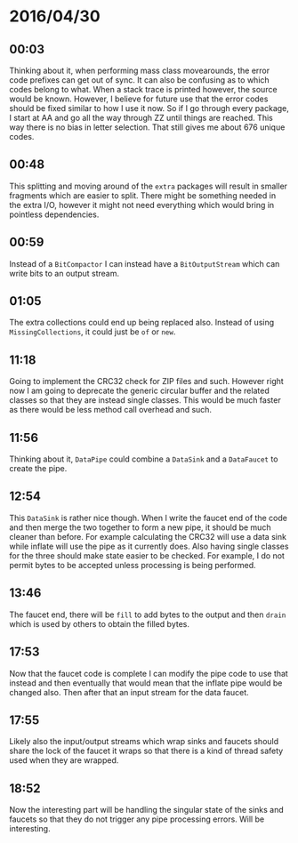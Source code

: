 # 2016/04/30

## 00:03

Thinking about it, when performing mass class movearounds, the error code
prefixes can get out of sync. It can also be confusing as to which codes
belong to what. When a stack trace is printed however, the source would be
known. However, I believe for future use that the error codes should be fixed
similar to how I use it now. So if I go through every package, I start at AA
and go all the way through ZZ until things are reached. This way there is no
bias in letter selection. That still gives me about 676 unique codes.

## 00:48

This splitting and moving around of the `extra` packages will result in smaller
fragments which are easier to split. There might be something needed in the
extra I/O, however it might not need everything which would bring in pointless
dependencies.

## 00:59

Instead of a `BitCompactor` I can instead have a `BitOutputStream` which can
write bits to an output stream.

## 01:05

The extra collections could end up being replaced also. Instead of using
`MissingCollections`, it could just be `of` or `new`.

## 11:18

Going to implement the CRC32 check for ZIP files and such. However right now
I am going to deprecate the generic circular buffer and the related classes
so that they are instead single classes. This would be much faster as there
would be less method call overhead and such.

## 11:56

Thinking about it, `DataPipe` could combine a `DataSink` and a `DataFaucet`
to create the pipe.

## 12:54

This `DataSink` is rather nice though. When I write the faucet end of the
code and then merge the two together to form a new pipe, it should be much
cleaner than before. For example calculating the CRC32 will use a data sink
while inflate will use the pipe as it currently does. Also having single
classes for the three should make state easier to be checked. For example, I
do not permit bytes to be accepted unless processing is being performed.

## 13:46

The faucet end, there will be `fill` to add bytes to the output and then
`drain` which is used by others to obtain the filled bytes.

## 17:53

Now that the faucet code is complete I can modify the pipe code to use that
instead and then eventually that would mean that the inflate pipe would be
changed also. Then after that an input stream for the data faucet.

## 17:55

Likely also the input/output streams which wrap sinks and faucets should share
the lock of the faucet it wraps so that there is a kind of thread safety used
when they are wrapped.

## 18:52

Now the interesting part will be handling the singular state of the sinks and
faucets so that they do not trigger any pipe processing errors. Will be
interesting.

